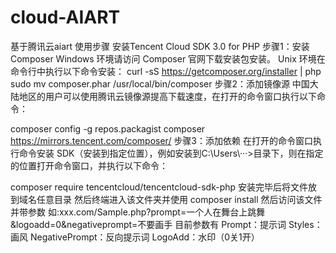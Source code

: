 # cloud-AIART
基于腾讯云aiart
使用步骤
  安装Tencent Cloud SDK 3.0 for PHP
  步骤1：安装 Composer
  Windows 环境请访问 Composer 官网下载安装包安装。
  Unix 环境在命令行中执行以下命令安装：
  curl -sS https://getcomposer.org/installer | php
  sudo mv composer.phar /usr/local/bin/composer
  步骤2：添加镜像源
  中国大陆地区的用户可以使用腾讯云镜像源提高下载速度，在打开的命令窗口执行以下命令：

  composer config -g repos.packagist composer https://mirrors.tencent.com/composer/
  步骤3：添加依赖
  在打开的命令窗口执行命令安装 SDK（安装到指定位置），例如安装到C:\Users\···>目录下，则在指定的位置打开命令窗口，并执行以下命令：

  composer require tencentcloud/tencentcloud-sdk-php
安装完毕后将文件放到域名任意目录
然后终端进入该文件夹并使用
composer install
然后访问该文件并带参数
如:xxx.com/Sample.php?prompt=一个人在舞台上跳舞&logoadd=0&negativeprompt=不要画手
目前参数有
        Prompt：提示词
        Styles：画风
        NegativePrompt：反向提示词
        LogoAdd：水印（0关1开）


























